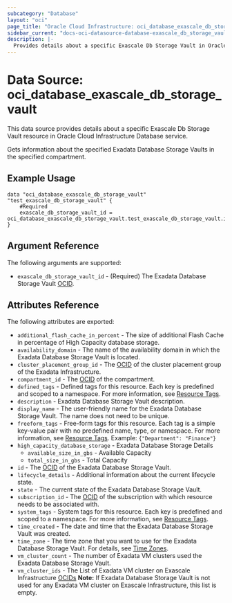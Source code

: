 ```yaml
---
subcategory: "Database"
layout: "oci"
page_title: "Oracle Cloud Infrastructure: oci_database_exascale_db_storage_vault"
sidebar_current: "docs-oci-datasource-database-exascale_db_storage_vault"
description: |-
  Provides details about a specific Exascale Db Storage Vault in Oracle Cloud Infrastructure Database service
---
```


# Data Source: oci_database_exascale_db_storage_vault
This data source provides details about a specific Exascale Db Storage Vault resource in Oracle Cloud Infrastructure Database service.

Gets information about the specified Exadata Database Storage Vaults in the specified compartment.


## Example Usage

```hcl
data "oci_database_exascale_db_storage_vault" "test_exascale_db_storage_vault" {
	#Required
	exascale_db_storage_vault_id = oci_database_exascale_db_storage_vault.test_exascale_db_storage_vault.id
}
```

## Argument Reference

The following arguments are supported:

* `exascale_db_storage_vault_id` - (Required) The Exadata Database Storage Vault [OCID](https://docs.cloud.oracle.com/iaas/Content/General/Concepts/identifiers.htm).


## Attributes Reference

The following attributes are exported:

* `additional_flash_cache_in_percent` - The size of additional Flash Cache in percentage of High Capacity database storage. 
* `availability_domain` - The name of the availability domain in which the Exadata Database Storage Vault is located.
* `cluster_placement_group_id` - The [OCID](https://docs.cloud.oracle.com/iaas/Content/General/Concepts/identifiers.htm) of the cluster placement group of the Exadata Infrastructure.
* `compartment_id` - The [OCID](https://docs.cloud.oracle.com/iaas/Content/General/Concepts/identifiers.htm) of the compartment.
* `defined_tags` - Defined tags for this resource. Each key is predefined and scoped to a namespace. For more information, see [Resource Tags](https://docs.cloud.oracle.com/iaas/Content/General/Concepts/resourcetags.htm). 
* `description` - Exadata Database Storage Vault description.
* `display_name` - The user-friendly name for the Exadata Database Storage Vault. The name does not need to be unique.
* `freeform_tags` - Free-form tags for this resource. Each tag is a simple key-value pair with no predefined name, type, or namespace. For more information, see [Resource Tags](https://docs.cloud.oracle.com/iaas/Content/General/Concepts/resourcetags.htm).  Example: `{"Department": "Finance"}` 
* `high_capacity_database_storage` - Exadata Database Storage Details 
	* `available_size_in_gbs` - Available Capacity 
	* `total_size_in_gbs` - Total Capacity 
* `id` - The [OCID](https://docs.cloud.oracle.com/iaas/Content/General/Concepts/identifiers.htm) of the Exadata Database Storage Vault.
* `lifecycle_details` - Additional information about the current lifecycle state.
* `state` - The current state of the Exadata Database Storage Vault.
* `subscription_id` - The [OCID](https://docs.cloud.oracle.com/iaas/Content/General/Concepts/identifiers.htm) of the subscription with which resource needs to be associated with.
* `system_tags` - System tags for this resource. Each key is predefined and scoped to a namespace. For more information, see [Resource Tags](https://docs.cloud.oracle.com/iaas/Content/General/Concepts/resourcetags.htm). 
* `time_created` - The date and time that the Exadata Database Storage Vault was created.
* `time_zone` - The time zone that you want to use for the Exadata Database Storage Vault. For details, see [Time Zones](https://docs.cloud.oracle.com/iaas/Content/Database/References/timezones.htm). 
* `vm_cluster_count` - The number of Exadata VM clusters used the Exadata Database Storage Vault. 
* `vm_cluster_ids` - The List of Exadata VM cluster on Exascale Infrastructure [OCIDs](https://docs.cloud.oracle.com/iaas/Content/General/Concepts/identifiers.htm) **Note:** If Exadata Database Storage Vault is not used for any Exadata VM cluster on Exascale Infrastructure, this list is empty. 

